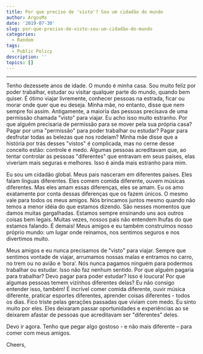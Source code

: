 ```yaml
---
title: Por que preciso de 'visto'? Sou um cidadão do mundo
author: ArgosMs
date: '2019-07-30'
slug: por-que-preciso-de-visto-sou-um-cidadão-do-mundo
categories:
  - Random
tags:
  - Public Policy
description: ''
topics: []
---
```


***

Tenho dezessete anos de idade. O mundo é minha casa. Sou muito feliz por poder trabalhar, estudar ou visitar qualquer parte do mundo, quando bem quiser. É ótimo viajar livremente, conhecer pessoas na estrada, ficar ou morar onde quer que eu deseja. Minha mãe, no entanto, disse que nem sempre foi assim. Antigamente, a maioria das pessoas precisava de uma permissão chamada "visto" para viajar. Eu acho isso muito estranho. Por que alguém precisaria de permissão para se mover pela sua própria casa? Pagar por uma "permissão" para poder trabalhar ou estudar? Pagar para desfrutar todas as belezas que nos rodeiam? Minha mãe disse que a história por trás desses "vistos" é complicada, mas no cerne desse conceito estão: controle e medo. Algumas pessoas acreditavam que, ao tentar controlar as pessoas "diferentes" que entravam em seus países, elas viveriam mais seguras e melhores. Isso é ainda mais estranho para mim.

Eu sou um cidadão global. Meus pais nasceram em diferentes países. Eles falam línguas diferentes. Eles comem comida diferente, ouvem músicas diferentes. Mas eles amam essas diferenças, eles se amam. Eu os amo exatamente por conta dessas diferenças que os fazem únicos. O mesmo vale para todos os meus amigos. Nós brincamos juntos mesmo quando não temos a menor idéia do que estamos dizendo. São nesses momentos que damos muitas gargalhadas. Estamos sempre ensinando uns aos outros coisas bem legais. Muitas vezes, nossos pais não entendem lhufas do que estamos falando. É demais! Meus amigos e eu também construímos nosso próprio mundo: um lugar onde reinamos, nos sentimos seguros e nos divertimos muito.

Meus amigos e eu nunca precisamos de "visto" para viajar. Sempre que sentimos vontade de viajar, arrumamos nossas malas e entramos no carro, no trem ou no avião e ‘bora’. Nós nunca pagamos ninguém para podermos trabalhar ou estudar. Isso não faz nenhum sentido. Por que alguém pagaria para trabalhar? Devo pagar para poder estudar? Isso é loucura! Por que algumas pessoas temem vizinhos diferentes delas? Eu não consigo entender isso, também! É incrível comer comida diferente, ouvir música diferente, praticar esportes diferentes, aprender coisas diferentes - todos os dias. Fico triste pelas gerações passadas que viviam com medo. Eu sinto muito por eles. Eles deixaram passar oportunidades e experiências ao se deixarem afastar de pessoas que acreditavam ser "diferentes" deles.

Devo ir agora. Tenho que pegar algo gostoso - e não mais diferente – para comer com meus amigos. 

Cheers,

